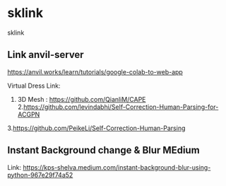 # sklink
sklink
## Link anvil-server
https://anvil.works/learn/tutorials/google-colab-to-web-app


Virtual Dress Link:
1. 3D Mesh : https://github.com/QianliM/CAPE
2.https://github.com/levindabhi/Self-Correction-Human-Parsing-for-ACGPN

3.https://github.com/PeikeLi/Self-Correction-Human-Parsing


## Instant Background change & Blur MEdium 
Link: https://kps-shelva.medium.com/instant-background-blur-using-python-967e29f74a52
